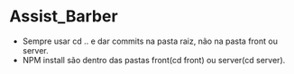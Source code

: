 # Assist_Barber

- Sempre usar cd .. e dar commits na pasta raiz, não na pasta front ou server.
- NPM install são dentro das pastas front(cd front) ou server(cd server).
